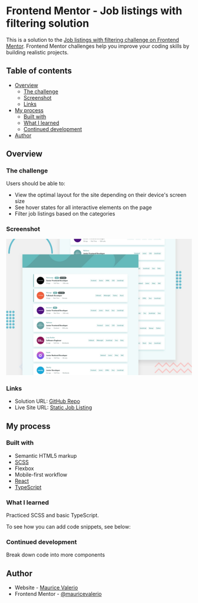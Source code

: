 # Frontend Mentor - Job listings with filtering solution

This is a solution to the [Job listings with filtering challenge on Frontend Mentor](https://www.frontendmentor.io/challenges/job-listings-with-filtering-ivstIPCt). Frontend Mentor challenges help you improve your coding skills by building realistic projects. 

## Table of contents

- [Overview](#overview)
  - [The challenge](#the-challenge)
  - [Screenshot](#screenshot)
  - [Links](#links)
- [My process](#my-process)
  - [Built with](#built-with)
  - [What I learned](#what-i-learned)
  - [Continued development](#continued-development)
- [Author](#author)

## Overview

### The challenge

Users should be able to:

- View the optimal layout for the site depending on their device's screen size
- See hover states for all interactive elements on the page
- Filter job listings based on the categories

### Screenshot

![Design preview for the Job listings with filtering coding challenge](./design/desktop-preview.jpg)

### Links

- Solution URL: [GitHub Repo](https://github.com/mauricevalerio/frontendmentor-challenges/tree/main/static-job-listings)
- Live Site URL: [Static Job Listing](https://static-job-finder.netlify.app/)

## My process

### Built with

- Semantic HTML5 markup
- [SCSS](https://sass-lang.com/)
- Flexbox
- Mobile-first workflow
- [React](https://reactjs.org/)
- [TypeScript](https://www.typescriptlang.org/)

### What I learned

Practiced SCSS and basic TypeScript.

To see how you can add code snippets, see below:

### Continued development
Break down code into more components

## Author

- Website - [Maurice Valerio](https://www.mauricevalerio.dev/)
- Frontend Mentor - [@mauricevalerio](https://www.frontendmentor.io/profile/mauricevalerio)